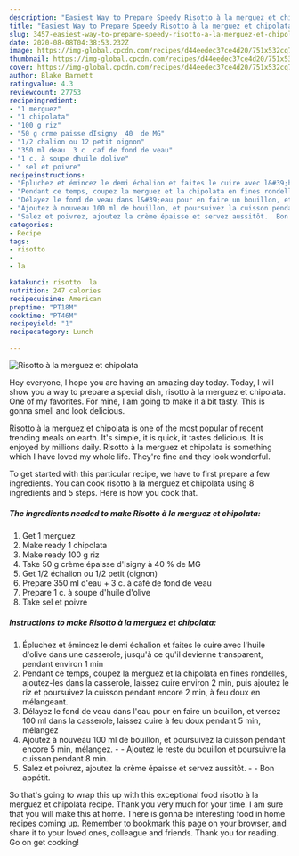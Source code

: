 ```yaml
---
description: "Easiest Way to Prepare Speedy Risotto à la merguez et chipolata"
title: "Easiest Way to Prepare Speedy Risotto à la merguez et chipolata"
slug: 3457-easiest-way-to-prepare-speedy-risotto-a-la-merguez-et-chipolata
date: 2020-08-08T04:38:53.232Z
image: https://img-global.cpcdn.com/recipes/d44eedec37ce4d20/751x532cq70/risotto-a-la-merguez-et-chipolata-photo-principale-de-la-recette.jpg
thumbnail: https://img-global.cpcdn.com/recipes/d44eedec37ce4d20/751x532cq70/risotto-a-la-merguez-et-chipolata-photo-principale-de-la-recette.jpg
cover: https://img-global.cpcdn.com/recipes/d44eedec37ce4d20/751x532cq70/risotto-a-la-merguez-et-chipolata-photo-principale-de-la-recette.jpg
author: Blake Barnett
ratingvalue: 4.3
reviewcount: 27753
recipeingredient:
- "1 merguez"
- "1 chipolata"
- "100 g riz"
- "50 g crme paisse dIsigny  40  de MG"
- "1/2 chalion ou 12 petit oignon"
- "350 ml deau  3 c  caf de fond de veau"
- "1 c. à soupe dhuile dolive"
- " sel et poivre"
recipeinstructions:
- "Épluchez et émincez le demi échalion et faites le cuire avec l&#39;huile d&#39;olive dans une casserole, jusqu&#39;à ce qu&#39;il devienne transparent, pendant environ 1 min"
- "Pendant ce temps, coupez la merguez et la chipolata en fines rondelles, ajoutez-les dans la casserole, laissez cuire environ 2 min, puis ajoutez le riz et poursuivez la cuisson pendant encore 2 min, à feu doux en mélangeant."
- "Délayez le fond de veau dans l&#39;eau pour en faire un bouillon, et versez 100 ml dans la casserole, laissez cuire à feu doux pendant 5 min, mélangez"
- "Ajoutez à nouveau 100 ml de bouillon, et poursuivez la cuisson pendant encore 5 min, mélangez.  Ajoutez le reste du bouillon et poursuivre la cuisson pendant 8 min."
- "Salez et poivrez, ajoutez la crème épaisse et servez aussitôt.  Bon appétit."
categories:
- Recipe
tags:
- risotto
- 
- la

katakunci: risotto  la 
nutrition: 247 calories
recipecuisine: American
preptime: "PT18M"
cooktime: "PT46M"
recipeyield: "1"
recipecategory: Lunch

---
```



![Risotto à la merguez et chipolata](https://img-global.cpcdn.com/recipes/d44eedec37ce4d20/751x532cq70/risotto-a-la-merguez-et-chipolata-photo-principale-de-la-recette.jpg)

Hey everyone, I hope you are having an amazing day today. Today, I will show you a way to prepare a special dish, risotto à la merguez et chipolata. One of my favorites. For mine, I am going to make it a bit tasty. This is gonna smell and look delicious.

Risotto à la merguez et chipolata is one of the most popular of recent trending meals on earth. It's simple, it is quick, it tastes delicious. It is enjoyed by millions daily. Risotto à la merguez et chipolata is something which I have loved my whole life. They're fine and they look wonderful.




To get started with this particular recipe, we have to first prepare a few ingredients. You can cook risotto à la merguez et chipolata using 8 ingredients and 5 steps. Here is how you cook that.

<!--inarticleads1-->

##### The ingredients needed to make Risotto à la merguez et chipolata:

1. Get 1 merguez
1. Make ready 1 chipolata
1. Make ready 100 g riz
1. Take 50 g crème épaisse d&#39;Isigny à 40 % de MG
1. Get 1/2 échalion ou 1/2 petit (oignon)
1. Prepare 350 ml d&#39;eau + 3 c. à café de fond de veau
1. Prepare 1 c. à soupe d&#39;huile d&#39;olive
1. Take  sel et poivre




<!--inarticleads2-->

##### Instructions to make Risotto à la merguez et chipolata:

1. Épluchez et émincez le demi échalion et faites le cuire avec l&#39;huile d&#39;olive dans une casserole, jusqu&#39;à ce qu&#39;il devienne transparent, pendant environ 1 min
1. Pendant ce temps, coupez la merguez et la chipolata en fines rondelles, ajoutez-les dans la casserole, laissez cuire environ 2 min, puis ajoutez le riz et poursuivez la cuisson pendant encore 2 min, à feu doux en mélangeant.
1. Délayez le fond de veau dans l&#39;eau pour en faire un bouillon, et versez 100 ml dans la casserole, laissez cuire à feu doux pendant 5 min, mélangez
1. Ajoutez à nouveau 100 ml de bouillon, et poursuivez la cuisson pendant encore 5 min, mélangez. -  - Ajoutez le reste du bouillon et poursuivre la cuisson pendant 8 min.
1. Salez et poivrez, ajoutez la crème épaisse et servez aussitôt. -  - Bon appétit.




So that's going to wrap this up with this exceptional food risotto à la merguez et chipolata recipe. Thank you very much for your time. I am sure that you will make this at home. There is gonna be interesting food in home recipes coming up. Remember to bookmark this page on your browser, and share it to your loved ones, colleague and friends. Thank you for reading. Go on get cooking!
